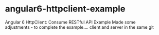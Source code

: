 # angular6-httpclient-example
Angular 6 HttpClient: Consume RESTful API Example
Made some adjustments - to complete the example.... client and server in the same git
